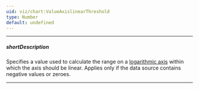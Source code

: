 ```yaml
---
uid: viz/chart:ValueAxislinearThreshold
type: Number
default: undefined
---
```

---
##### shortDescription
Specifies a value used to calculate the range on a [logarithmic axis](/api-reference/10%20UI%20Components/dxChart/1%20Configuration/valueAxis/type.md '{basewidgetpath}/Configuration/valueAxis/#type') within which the axis should be linear. Applies only if the data source contains negative values or zeroes.

---
